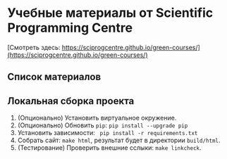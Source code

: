 # Учебные материалы от Scientific Programming Centre

[Смотреть здесь: https://sciprogcentre.github.io/green-courses/](https://sciprogcentre.github.io/green-courses/)

## Список материалов

## Локальная сборка проекта

1. (Опционально) Установить виртуальное окружение.
2. (Опционально) Обновить `pip`: `pip install --upgrade pip`
3. Установить зависимости: ` pip install -r requirements.txt`
4. Cобрать сайт: `make html`, результат будет в директории `build/html`.
5. (Тестирование) Проверить внешние сслыки: `make linkcheck`.